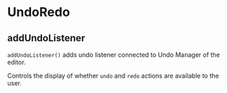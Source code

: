 # UndoRedo

## addUndoListener

`addUndoListener()` adds undo listener connected to Undo Manager of the editor.

Controls the display of whether `undo` and `redo` actions are available to the user.
